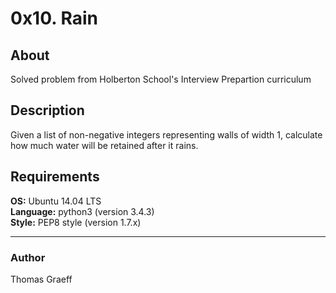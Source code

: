 # 0x10. Rain

## About
Solved problem from Holberton School's Interview Prepartion curriculum

## Description
Given a list of non-negative integers representing walls of width 1, calculate how much water will be retained after it rains.

## Requirements
<strong>OS:</strong> Ubuntu 14.04 LTS  
<strong>Language:</strong> python3 (version 3.4.3)  
<strong>Style:</strong> PEP8 style (version 1.7.x)

----

### Author
Thomas Graeff
